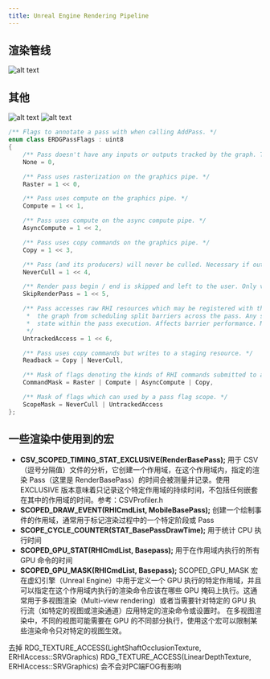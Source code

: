 ```yaml
---
title: Unreal Engine Rendering Pipeline
---
```


## 渲染管线

![alt text](image-2.png)

## 其他
![alt text](image.png)
![alt text](image-1.png)

```cpp
/** Flags to annotate a pass with when calling AddPass. */
enum class ERDGPassFlags : uint8
{
    /** Pass doesn't have any inputs or outputs tracked by the graph. This may only be used by the parameterless AddPass function. */
    None = 0,

    /** Pass uses rasterization on the graphics pipe. */
    Raster = 1 << 0,

    /** Pass uses compute on the graphics pipe. */
    Compute = 1 << 1,

    /** Pass uses compute on the async compute pipe. */
    AsyncCompute = 1 << 2,

    /** Pass uses copy commands on the graphics pipe. */
    Copy = 1 << 3,

    /** Pass (and its producers) will never be culled. Necessary if outputs cannot be tracked by the graph. */
    NeverCull = 1 << 4,

    /** Render pass begin / end is skipped and left to the user. Only valid when combined with 'Raster'. Disables render pass merging for the pass. */
    SkipRenderPass = 1 << 5,

    /** Pass accesses raw RHI resources which may be registered with the graph, but all resources are kept in their current state. This flag prevents
     *  the graph from scheduling split barriers across the pass. Any splitting is deferred until after the pass executes. The resource may not change
     *  state within the pass execution. Affects barrier performance. May not be combined with Async Compute.
     */
    UntrackedAccess = 1 << 6,

    /** Pass uses copy commands but writes to a staging resource. */
    Readback = Copy | NeverCull,

    /** Mask of flags denoting the kinds of RHI commands submitted to a pass. */
    CommandMask = Raster | Compute | AsyncCompute | Copy,

    /** Mask of flags which can used by a pass flag scope. */
    ScopeMask = NeverCull | UntrackedAccess
};
```

## 一些渲染中使用到的宏

- **CSV_SCOPED_TIMING_STAT_EXCLUSIVE(RenderBasePass);**
  用于 CSV（逗号分隔值）文件的分析，它创建一个作用域，在这个作用域内，指定的渲染 Pass（这里是 RenderBasePass）的时间会被测量并记录。使用 EXCLUSIVE 版本意味着只记录这个特定作用域的持续时间，不包括任何嵌套在其中的作用域的时间。参考：CSVProfiler.h
- **SCOPED_DRAW_EVENT(RHICmdList, MobileBasePass);**
  创建一个绘制事件的作用域，通常用于标记渲染过程中的一个特定阶段或 Pass
- **SCOPE_CYCLE_COUNTER(STAT_BasePassDrawTime);**
  用于统计 CPU 执行时间
- **SCOPED_GPU_STAT(RHICmdList, Basepass);**
  用于在作用域内执行的所有 GPU 命令的时间
- **SCOPED_GPU_MASK(RHICmdList, Basepass);**
  SCOPED_GPU_MASK 宏在虚幻引擎（Unreal Engine）中用于定义一个 GPU 执行的特定作用域，并且可以指定在这个作用域内执行的渲染命令应该在哪些 GPU 掩码上执行。这通常用于多视图渲染（Multi-view rendering）或者当需要针对特定的 GPU 执行流（如特定的视图或渲染通道）应用特定的渲染命令或设置时。
  在多视图渲染中，不同的视图可能需要在 GPU 的不同部分执行，使用这个宏可以限制某些渲染命令只对特定的视图生效。


去掉
RDG_TEXTURE_ACCESS(LightShaftOcclusionTexture, ERHIAccess::SRVGraphics)
RDG_TEXTURE_ACCESS(LinearDepthTexture, ERHIAccess::SRVGraphics)
会不会对PC端FOG有影响
